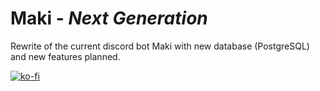 # Maki - *Next Generation*
Rewrite of the current discord bot Maki with new database (PostgreSQL) and new features planned. 



[![ko-fi](https://www.ko-fi.com/img/githubbutton_sm.svg)](https://ko-fi.com/A0A015HXK)